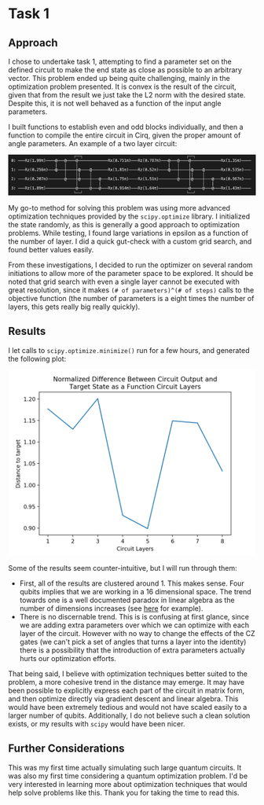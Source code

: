 # Task 1
## Approach
I chose to undertake task 1, attempting to find a parameter set on the defined
circuit to make the end state as close as possible to an arbitrary vector. This
problem ended up being quite challenging, mainly in the optimization problem
presented. It is convex is the result of the circuit, given that from the result
we just take the L2 norm with the desired state. Despite this, it is not well
behaved as a function of the input angle parameters.

I built functions to establish even and odd blocks individually, and then a
function to compile the entire circuit in Cirq, given the proper amount of angle
parameters. An example of a two layer circuit:

![circuit image](circuit_sample.png)

My go-to method for solving this problem was using more advanced optimization
techniques provided by the `scipy.optimize` library. I initialized the state
randomly, as this is generally a good approach to optimization problems. While
testing, I found large variations in epsilon as a function of the number of
layer. I did a quick gut-check with a custom grid search, and found better
values easily. 

From these investigations, I decided to run the optimizer on several random
initiations to allow more of the parameter space to be explored. It should be
noted that grid search with even a single layer cannot be executed with great
resolution, since it makes `(# of parameters)^(# of steps)` calls to the
objective function (the number of parameters is a eight times the number of
layers, this gets really big really quickly).

## Results
I let calls to `scipy.optimize.minimize()` run for a few hours, and generated
the following plot:

![plot](results.png)

Some of the results seem counter-intuitive, but I will run through them:
- First, all of the results are clustered around 1. This makes sense. Four
  qubits implies that we are working in a 16 dimensional space. The trend
  towards one is a well documented paradox in linear algebra as the number of
  dimensions increases (see
  [here](https://www.cs.cmu.edu/~venkatg/teaching/CStheory-infoage/chap1-high-dim-space.pdf)
  for example).
- There is no discernable trend. This is is confusing at first glance, since we
  are adding extra parameters over which we can optimize with each layer of the
  circuit. However with no way to change the effects of the CZ gates (we can't
  pick a set of angles that turns a layer into the identity) there is a
  possibility that the introduction of extra parameters actually hurts our
  optimization efforts.

That being said, I believe with optimization techniques better suited to the
problem, a more cohesive trend in the distance may emerge. It may have been
possible to explicitly express each part of the circuit in matrix form, and then
optimize directly via gradient descent and linear algebra. This would have been
extremely tedious and would not have scaled easily to a larger number of qubits.
Additionally, I do not believe such a clean solution exists, or my results with
`scipy` would have been nicer.

## Further Considerations
This was my first time actually simulating such large quantum circuits. It was
also my first time considering a quantum optimization problem. I'd be very
interested in learning more about optimization techniques that would help solve
problems like this. Thank you for taking the time to read this.

